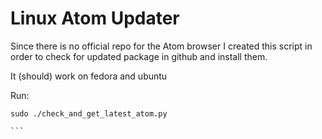 # Linux Atom Updater
Since there is no official repo for the Atom browser I created this script in order to check for updated package in github and install them.

It (should) work on fedora and ubuntu

Run:
``````
sudo ./check_and_get_latest_atom.py

```
